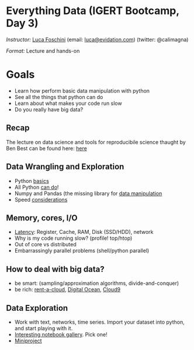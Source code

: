 # Everything Data (IGERT Bootcamp, Day 3)

*Instructor:* [Luca Foschini](www.lucafoschini.com) (email: luca@evidation.com) (twitter: @calimagna)

*Format:* Lecture and hands-on

# Goals
- Learn how perform basic data manipulation with python
- See all the things that python can do
- Learn about what makes your code run slow
- Do you really have big data? 

## Recap
  The lecture on data science and tools for reproducibile science thaught by Ben Best can be found here: [here](https://github.com/bbest/ucsb-network-data-science-2016/)

## Data Wrangling and Exploration

  - Python [basics](../Day02_EverythingData/notebooks/02%20-%20Introduction%20to%20Python.ipynb)
  - All Python [can do](..//Day02_EverythingData/notebooks/03%20-%20Libraries%20and%20Integration.ipynb)!
  - Numpy and Pandas (the missing library for [data manipulation](..//Day02_EverythingData/notebooks/04%20-%20Data%20Wrangling.ipynb)
  - Speed [considerations](..//Day02_EverythingData/notebooks/05%20-%20Theory%20and%20Practice.ipynb)

## Memory, cores, I/O

  - [Latency](https://gist.github.com/jboner/2841832): Register, Cache, RAM, Disk (SSD/HDD), network
  - Why is my code running slow? (profile! top/htop)
  - Out of core vs distributed
  - Embarrassingly parallel problems (shell/python parallel)

## How to deal with big data?

  - be smart: (sampling/approximation algorithms, divide-and-conquer)
  - be rich: [rent-a-cloud](https://aws.amazon.com/ec2/pricing/), [Digital Ocean](https://www.digitalocean.com/), [Cloud9](https://c9.io/pricing)
  
## Data Exploration

  - Work with text, networks, time series. Import your dataset into python, and start playing with it.
  - [Interesting notebook gallery](https://github.com/ipython/ipython/wiki/A-gallery-of-interesting-IPython-Notebooks#introductory-tutorials). Pick one!
  - [Miniproject](..//Day02_EverythingData/notebooks/07%20-%20Miniproject.ipynb)
